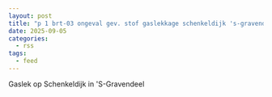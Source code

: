 ```yaml
---
layout: post
title: "p 1 brt-03 ongeval gev. stof gaslekkage schenkeldijk 's-gravendeel 189491 186131"
date: 2025-09-05
categories: 
  - rss
tags: 
  - feed
---
```


Gaslek op Schenkeldijk in 'S-Gravendeel
